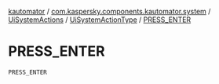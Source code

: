 [kautomator](../../../index.md) / [com.kaspersky.components.kautomator.system](../../index.md) / [UiSystemActions](../index.md) / [UiSystemActionType](index.md) / [PRESS_ENTER](./-p-r-e-s-s_-e-n-t-e-r.md)

# PRESS_ENTER

`PRESS_ENTER`